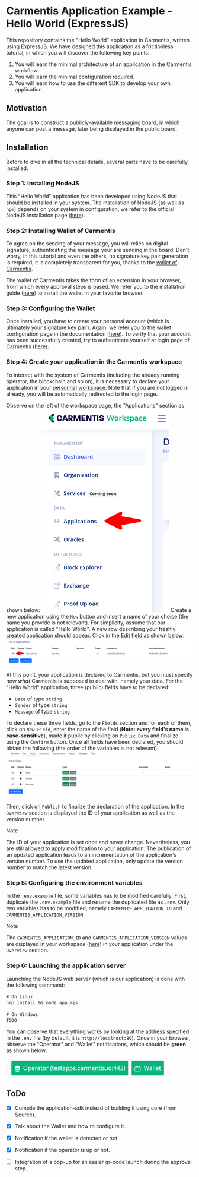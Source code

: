 # Carmentis Application Example - Hello World (ExpressJS)

This repository contains the "Hello World" application in Carmentis, written using ExpressJS.
We have designed this application as a frictionless tutorial, in which you will discover the following key points:
1. You will learn the minimal architecture of an application in the Carmentis workflow.
2. You will learn the minimal configuration required.
3. You will learn how to use the different SDK to develop your own application.


## Motivation
The goal is to construct a publicly-available messaging board, in which anyone can post a message, later being 
displayed in the public board. 

## Installation
Before to dive in all the technical details, several parts have to be carefully installed.

### Step 1: Installing NodeJS
This "Hello World" application has been developed using NodeJS that should be installed in your system. The installation
of NodeJS (as well as `npm`) depends on your system in configuration, we refer to the official NodeJS installation page 
([here](http:s//https://nodejs.org/en/download/package-manager)).

### Step 2: Installing Wallet of Carmentis
To agree on the sending of your message, you will relies on digital signature, authenticating the message your are sending
in the board. Don't worry, in this tutorial and even the others, no signature key pair generation is required, it is
completely transparent for you, thanks to the [wallet of Carmentis](https://docs.carmentis.io/).

The wallet of Carmentis takes the form of an extension in your browser, from which every approval steps is based.
We refer you to the installation guide ([here](https://docs.carmentis.io/docs/wallet)) to install the wallet in your favorite browser.


### Step 3: Configuring the Wallet
Once installed, you have to create your personal account (which is ultimately your signature key pair). Again, we refer
you to the wallet configuration page in the documentation ([here](https://docs.carmentis.io/docs/wallet/configuration)).
To verify that your account has been successfully created, try to authenticate yourself at login page of Carmentis ([here](https://data.testapps.carmentis.io/workspace/sign-in)).

### Step 4: Create your application in the Carmentis workspace
To interact with the system of Carmentis (including the already running operator, the blockchain and so on), it is 
necessary to declare your application in your [personnal workspace](https://data.testapps.carmentis.io/workspace).
Note that if you are not logged in already, you will be automatically redirected to the login page.

Observe on the left of the workspace page, the "Applications" section as shown below:
![carmentis-workspace](resources/workspace-nav.png)
Create a new application using the `New` button and insert a name of your choice (the name you provide is not relevant).
For simplicity, assume that our application is called "Hello World".
A new row describing your freshly created application should appear.  Click in the Edit field as shown below:
![carmentis-list-applications](resources/list-applications.png)


At this point, your application is declared to Carmentis, but you must specify now *what* Carmentis is supposed to deal with,
namely your data. For the "Hello World" application, three (public) fields have to be declared:
- `Date` of type `string`
- `Sender` of type `string`
- `Message` of type `string`

To declare these three fields, go to the `Fields` section and for each of them, click on `New Field`, enter the name of 
the field (**Note: every field's name is case-sensitive**), made it public by clicking on `Public Data` and finalize
using the `Confirm` button. Once all fields have been declared, you should obtain the following (the order of the variables is not relevant):
![carmentis-workspace-application-fields](resources/application-fields.png)

Then, click on `Publish` to finalize the declaration of the application. In the `Overview` section is displayed the 
ID of your application as well as the version number.

> [!NOTE]
> The ID of your application is set once and never change. Nevertheless, you are still allowed to apply modification
> to your application: The publication of an updated application leads to an incrementation of the application's version 
> number. To use the updated application, only update the version number to match the latest version.


### Step 5: Configuring the environment variables
In the `.env.example` file, some variables has to be modified carefully. First, duplicate the `.env.example` file and 
rename the duplicated file as `.env`. Only two variables has to be modified, namely `CARMENTIS_APPLICATION_ID` and `CARMENTIS_APPLICATION_VERSION`.

> [!NOTE]
> The `CARMENTIS_APPLICATION_ID` and `CARMENTIS_APPLICATION_VERSION` values are displayed in your workspace
> ([here](https://data.testapps.carmentis.io/workspace/applications)) in your application under the `Overview` section.

### Step 6: Launching the application server
Launching the NodeJS web server (which is our application) is done with the following command:
```shell
# On Linux
nmp install && node app.mjs

# On Windows
TODO
```

You can observe that everything works by looking at the address specified in the `.env` file (by default, it is `http://localhost:80`).
Once in your browser, observe the "Operator" and "Wallet" notifications, which should be **green** as shown below:

![all-checks.png](resources/all-checks.png)

## ToDo
- [X] Compile the application-sdk instead of building it using core (from Source). 
- [X] Talk about the Wallet and how to configure it.
- [X] Notification if the wallet is detected or not
- [X] Notification if the operator is up or not.
- [ ] Integration of a pop-up for an easier qr-code launch during the approval step.



